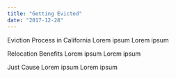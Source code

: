 ```yaml
---
title: "Getting Evicted"
date: "2017-12-28"
---
```


Eviction Process in California
Lorem ipsum Lorem ipsum 

Relocation Benefits
Lorem ipsum Lorem ipsum 

Just Cause
Lorem ipsum Lorem ipsum 
